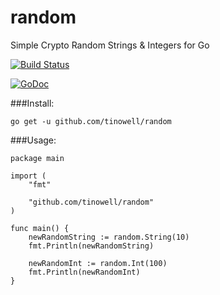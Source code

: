 # random
Simple Crypto Random Strings &amp; Integers for Go

[![Build Status](https://travis-ci.org/tinowell/random.svg?branch=master)](https://travis-ci.org/tinowell/random)

[![GoDoc](https://godoc.org/github.com/tinowell/random?status.svg)](http://godoc.org/github.com/tinowell/random)


###Install:

    go get -u github.com/tinowell/random

###Usage:

    package main

    import (
        "fmt"

        "github.com/tinowell/random"
    )

    func main() {
        newRandomString := random.String(10)
        fmt.Println(newRandomString)

        newRandomInt := random.Int(100)
        fmt.Println(newRandomInt)
    }
